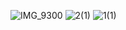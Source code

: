 ![IMG_9300](https://github.com/user-attachments/assets/463d76c5-269f-40c2-9284-07038b6b4f5f)
![2(1)](https://github.com/user-attachments/assets/3893ae57-7fad-4d24-998c-ea7bacce4fd7)
![1(1)](https://github.com/user-attachments/assets/b4b9a884-46a1-4dfa-8835-f5819414c5a5)

